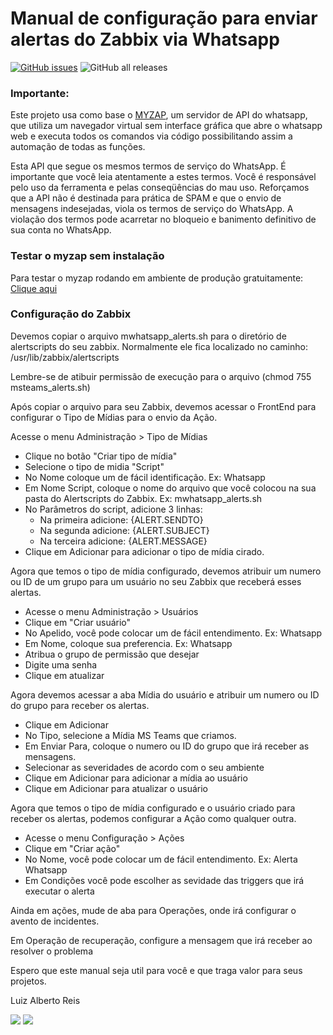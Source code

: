 # Manual de configuração para enviar alertas do Zabbix via Whatsapp

<a href="https://github.com/lalbertoreis/Zabbix-Whatsapp/issues"><img alt="GitHub issues" src="https://img.shields.io/github/issues/lalbertoreis/Zabbix-Whatsapp"></a>
<img alt="GitHub all releases" src="https://img.shields.io/github/downloads/lalbertoreis/Zabbix-Whatsapp/total">

### Importante:

Este projeto usa como base o [MYZAP](https://github.com/billbarsch/myzap/edit/myzap2.0), um servidor de API do whatsapp, que utiliza um navegador virtual sem interface gráfica que abre o whatsapp web e executa todos os comandos via código possibilitando assim a automação de todas as funções.

Esta API que segue os mesmos termos de serviço do WhatsApp. É importante que você leia atentamente a estes termos. Você é responsável pelo uso da ferramenta e pelas conseqüências do mau uso. Reforçamos que a API não é destinada para prática de SPAM e que o envio de mensagens indesejadas, viola os termos de serviço do WhatsApp. A violação dos termos pode acarretar no bloqueio e banimento definitivo de sua conta no WhatsApp.

### Testar o myzap sem instalação

Para testar o myzap rodando em ambiente de produção gratuitamente: <a href="https://whatsapp-v2.apibrasil.com.br/start" target="_blank"> Clique aqui </a>

### Configuração do Zabbix

Devemos copiar o arquivo mwhatsapp_alerts.sh para o diretório de alertscripts do seu zabbix. Normalmente ele fica localizado no caminho: /usr/lib/zabbix/alertscripts

Lembre-se de atibuir permissão de execução para o arquivo (chmod 755 msteams_alerts.sh)

Após copiar o arquivo para seu Zabbix, devemos acessar o FrontEnd para configurar o Tipo de Mídias para o envio da Ação.

Acesse o menu Administração > Tipo de Mídias
- Clique no botão "Criar tipo de mídia"
- Selecione o tipo de midia "Script"
- No Nome coloque um de fácil identificação. Ex: Whatsapp
- Em Nome Script, coloque o nome do arquivo que você colocou na sua pasta do Alertscripts do Zabbix. Ex: mwhatsapp_alerts.sh
- No Parâmetros do script, adicione 3 linhas:
    - Na primeira adicione: {ALERT.SENDTO}
    - Na segunda adicione: {ALERT.SUBJECT}
    - Na terceira adicione: {ALERT.MESSAGE}
- Clique em Adicionar para adicionar o tipo de mídia cirado.

Agora que temos o tipo de mídia configurado, devemos atribuir um numero ou ID de um grupo para um usuário no seu Zabbix que receberá esses alertas.

- Acesse o menu Administração > Usuários
- Clique em "Criar usuário"
- No Apelido, você pode colocar um de fácil entendimento. Ex: Whatsapp
- Em Nome, coloque sua preferencia. Ex: Whatsapp
- Atribua o grupo de permissão que desejar
- Digite uma senha
- Clique em atualizar

Agora devemos acessar a aba Mídia do usuário e atribuir um numero ou ID do grupo para receber os alertas.
- Clique em Adicionar
- No Tipo, selecione a Mídia MS Teams que criamos.
- Em Enviar Para, coloque o numero ou ID do grupo que irá receber as mensagens.
- Selecionar as severidades de acordo com o seu ambiente
- Clique em Adicionar para adicionar a mídia ao usuário
- Clique em Adicionar para atualizar o usuário

Agora que temos o tipo de mídia configurado e o usuário criado para receber os alertas, podemos configurar a Ação como qualquer outra.

- Acesse o menu Configuração > Ações
- Clique em "Criar ação"
- No Nome, você pode colocar um de fácil entendimento. Ex: Alerta Whatsapp
- Em Condições você pode escolher as sevidade das triggers que irá executar o alerta

Ainda em ações, mude de aba para Operações, onde irá configurar o avento de incidentes.

Em Operação de recuperação, configure a mensagem que irá receber ao resolver o problema

Espero que este manual seja util para você e que traga valor para seus projetos.

Luiz Alberto Reis

<div> 
    
  <a href = "mailto:luizalbertonreis@gmail.com"><img src="https://img.shields.io/badge/-Gmail-%23333?style=for-the-badge&logo=gmail&logoColor=white" target="_blank"></a>
  <a href="https://www.linkedin.com/in/luiz-alberto-reis-47807a128" target="_blank"><img src="https://img.shields.io/badge/-LinkedIn-%230077B5?style=for-the-badge&logo=linkedin&logoColor=white" target="_blank"></a>  
    
</div>
